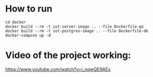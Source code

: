 # How to run
```
cd docker
docker build --rm -t iot-server-image .. --file Dockerfile-go
docker build --rm -t iot-postgres-image .. --file Dockerfile-db
docker-compose up -d
```

# Video of the project working:
https://www.youtube.com/watch?v=j_nqwQE9AEs
